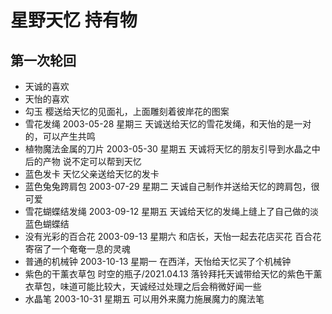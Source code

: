 # 星野天忆 持有物

## 第一次轮回

* 天诚的喜欢
* 天怡的喜欢
* 勾玉
  樱送给天忆的见面礼，上面雕刻着彼岸花的图案
* 雪花发绳
  2003-05-28 星期三
  天诚送给天忆的雪花发绳，和天怡的是一对的，可以产生共鸣
* 植物魔法金属的刀片
  2003-05-30 星期五
  天诚将天忆的朋友引导到水晶之中后的产物
  说不定可以帮到天忆
* 蓝色发卡
  天忆父亲送给天忆的发卡
* 蓝色兔兔跨肩包
  2003-07-29 星期二
  天诚自己制作并送给天忆的跨肩包，很可爱
* 雪花蝴蝶结发绳
  2003-09-12 星期五
  天诚给天忆的发绳上缝上了自己做的淡蓝色蝴蝶结
* 没有光彩的百合花
  2003-09-13 星期六
  和店长，天怡一起去花店买花
  百合花寄宿了一个奄奄一息的灵魂
* 普通的机械钟
  2003-10-13 星期一
  在西洋，天怡给天忆买了个机械钟
* 紫色的干薰衣草包 
  时空的瓶子/2021.04.13
  落铃拜托天诚带给天忆的紫色干薰衣草包，味道可能比较大，天诚经过处理之后会稍微好闻一些
* 水晶笔
  2003-10-31 星期五
  可以用外来魔力施展魔力的魔法笔